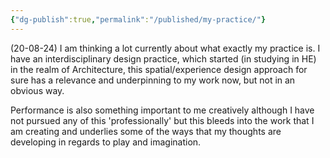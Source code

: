 ```yaml
---
{"dg-publish":true,"permalink":"/published/my-practice/"}
---
```


(20-08-24) I am thinking a lot currently about what exactly my practice is. I have an interdisciplinary design practice, which started (in studying in HE) in the realm of Architecture, this spatial/experience design approach for sure has a relevance and underpinning to my work now, but not in an obvious way. 

Performance is also something important to me creatively although I have not pursued any of this 'professionally' but this bleeds into the work that I am creating and underlies some of the ways that my thoughts are developing in regards to play and imagination. 
